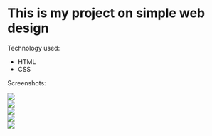 # This is my project on simple web design
Technology used:
*	HTML
*	CSS

Screenshots:

<img src="screenshots/1.png">
<br>
<img src="screenshots/2.PNG">
<br>
<img src="screenshots/1.1.PNG">
<br>
<img src="screenshots/1.2.PNG">
<br>
<img src="screenshots/1.3.PNG">
<br>
